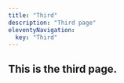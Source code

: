 ```yaml
---
title: "Third"
description: "Third page"
eleventyNavigation:
  key: "Third"
---
```


## This is the third page.